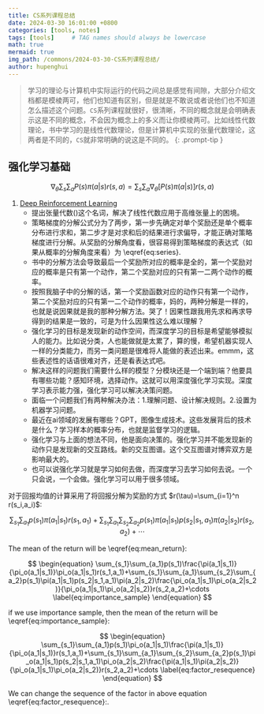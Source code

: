 ```yaml
---
title: CS系列课程总结
date: 2024-03-30 16:01:00 +0800
categories: [tools, notes]
tags: [tools]     # TAG names should always be lowercase
math: true
mermaid: true
img_path: /commons/2024-03-30-CS系列课程总结/
author: hupenghui
---
```


<!-- markdownlint-capture -->
<!-- markdownlint-disable -->
> 学习的理论与计算机中实际运行的代码之间总是感觉有间隙，大部分介绍文档都是模棱两可，他们也知道有区别，但是就是不敢说或者说他们也不知道怎么描述这个问题。`CS`系列课程就很好，很清晰，不同的概念就是会明确表示这是不同的概念，不会因为概念上的多义而让你模棱两可。比如线性代数理论，书中学习的是线性代数理论，但是计算机中实现的张量代数理论，这两者是不同的，`CS`就非常明确的说这是不同的。
{: .prompt-tip }
<!-- markdownlint-restore -->

## 强化学习基础

$$
\begin{equation}
\nabla_{\theta}\sum_{s}\sum_{a}P(s)\pi(a|s)r(s,a)=\sum_{s}\sum_{a}\nabla_{\theta}[P(s)\pi(a|s)]r(s,a)
\label{eq:series}
\end{equation}
$$

1. [Deep Reinforcement Learning](https://rail.eecs.berkeley.edu/deeprlcourse/)
    - 提出张量代数()这个名词，解决了线性代数应用于高维张量上的困境。
    - 策略梯度的分解公式分为了两步，第一步先确定对单个奖励还是单个概率分布进行求和，第二步才是对求和后的结果进行求偏导，才能正确对策略梯度进行分解。从奖励的分解角度看，很容易得到策略梯度的表达式（如果从概率的分解角度来看）为 \eqref{eq:series}.
    - 书中的分解方法会导致最后一个奖励所对应的概率是全的，第一个奖励对应的概率是只有第一个动作，第二个奖励对应的只有第一二两个动作的概率。
    - 按照我脑子中的分解的话，第一个奖励函数对应的动作只有第一个动作，第二个奖励对应的只有第一二个动作的概率，妈的，两种分解是一样的，也就是说因果就是我的那种分解方法。哭了！因果性跟我用先求和再求导得到的结果是一致的，可是为什么因果性这么难以理解？
    - 强化学习的目标是发现新的动作空间，而深度学习的目标是希望能够模拟人的能力。比如说分类，人也能做就是太累了，算的慢，希望机器实现人一样的分类能力，而另一类问题是很难将人能做的表述出来。emmm，这些表述性的话语很难对齐，还是看表达式吧。
    - 解决这样的问题我们需要什么样的模型？分模块还是一个端到端？他要具有哪些功能？感知环境，选择动作。这就可以用深度强化学习实现。深度学习表示能力强，强化学习可以解决决策问题。
    - 面临一个问题我们有两种解决办法：1.理解问题、设计解决规则。2.设置为机器学习问题。
    - 最近在ai领域的发展有哪些？GPT，图像生成技术。这些发展背后的技术是什么？学习样本的概率分布，也就是监督学习的逻辑。
    - 强化学习与上面的想法不同，他是面向决策的。强化学习并不能发现新的动作只是发现新的交互路线。新的交互图谱。这个交互图谱对博弈双方是影响最大的。
    - 也可以说强化学习就是学习如何去做，而深度学习去学习如何去说。一个只会说，一个会做。强化学习可以用于很多领域。

对于回报均值的计算采用了将回报分解为奖励的方式 $r(\tau)=\sum_{i=1}^n r(s_i,a_i)$:

$$
\begin{equation}
\sum_{s_1}\sum_{a_1}p(s_1)\pi(a_1|s_1)r(s_1,a_1)+\sum_{s_1}\sum_{a_1}\sum_{s_2}\sum_{a_2}p(s_1)\pi(a_1|s_1)p(s_2|s_1,a_1)\pi(a_2|s_2)r(s_2,a_2)+\cdots
\label{eq:mean_return}
\end{equation}
$$

The mean of the return will be \eqref{eq:mean_return}:

$$
\begin{equation}
\sum_{s_1}\sum_{a_1}p(s_1)\frac{\pi(a_1|s_1)}{\pi_o(a_1|s_1)}\pi_o(a_1|s_1)r(s_1,a_1)+\sum_{s_1}\sum_{a_1}\sum_{s_2}\sum_{a_2}p(s_1)\pi(a_1|s_1)p(s_2|s_1,a_1)\pi(a_2|s_2)\frac{\pi_o(a_1|s_1)\pi_o(a_2|s_2)}{\pi_o(a_1|s_1)\pi_o(a_2|s_2)}r(s_2,a_2)+\cdots
\label{eq:importance_sample}
\end{equation}
$$

if we use importance sample, then the mean of the return will be \eqref{eq:importance_sample}:

$$
\begin{equation}
\sum_{s_1}\sum_{a_1}p(s_1)\pi_o(a_1|s_1)\frac{\pi(a_1|s_1)}{\pi_o(a_1|s_1)}r(s_1,a_1)+\sum_{s_1}\sum_{a_1}\sum_{s_2}\sum_{a_2}p(s_1)\pi_o(a_1|s_1)p(s_2|s_1,a_1)\pi_o(a_2|s_2)\frac{\pi(a_1|s_1)\pi(a_2|s_2)}{\pi_o(a_1|s_1)\pi_o(a_2|s_2)}r(s_2,a_2)+\cdots
\label{eq:factor_resequence}
\end{equation}
$$

We can change the sequence of the factor in above equation \eqref{eq:factor_resequence}:.
